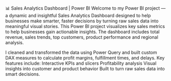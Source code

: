 📊 Sales Analytics Dashboard | Power BI
Welcome to my Power BI project — a dynamic and insightful Sales Analytics Dashboard designed to help businesses make smarter, faster decisions by turning raw sales data into meaningful visual stories.
This Power BI project visualizes key sales metrics to help businesses gain actionable insights. The dashboard includes total revenue, sales trends, top customers, product performance and regional analysis.

I cleaned and transformed the data using Power Query and built custom DAX measures to calculate profit margins, fulfillment times, and delays.
Key features include:
Interactive KPIs and slicers
Profitability analysis
Visual insights into customer and product behavior
Built to turn raw sales data into smart decisions.
